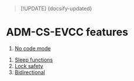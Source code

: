> [!UPDATE] {docsify-updated}
# ADM-CS-EVCC features

1. [No code mode](charge-controllers/evcc_no_code_mode.md)
<!-- 1m [Temperature control](charge-controllers/evcc_temperature_control.md) -->
1. [Sleep functions](charge-controllers/evcc_sleep.md)
1. [Lock safety](charge-controllers/evcc_lock_safety.md)
1. [Bidirectional](charge-controllers/evcc_bidirectional.md)
